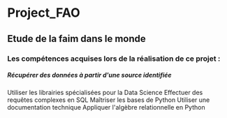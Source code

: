 # Project_FAO
## Etude de la faim dans le monde

### Les compétences acquises lors de la réalisation de ce projet :
##### Récupérer des données à partir d'une source identifiée 
Utiliser les librairies spécialisées pour la Data Science
Effectuer des requêtes complexes en SQL
Maîtriser les bases de Python
Utiliser une documentation technique
Appliquer l'algèbre relationnelle en Python
